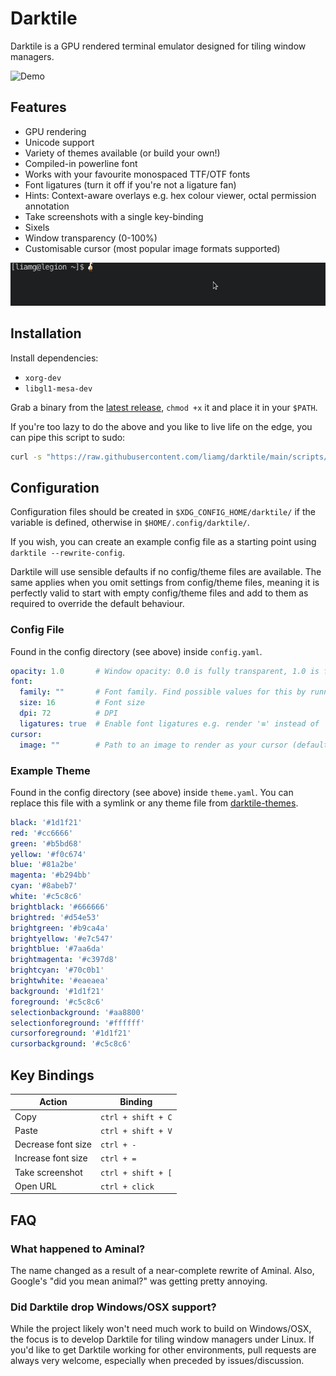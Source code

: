# Darktile

Darktile is a GPU rendered terminal emulator designed for tiling window managers. 

![Demo](demo.gif)

## Features

- GPU rendering
- Unicode support
- Variety of themes available (or build your own!)
- Compiled-in powerline font
- Works with your favourite monospaced TTF/OTF fonts
- Font ligatures (turn it off if you're not a ligature fan)
- Hints: Context-aware overlays e.g. hex colour viewer, octal permission annotation
- Take screenshots with a single key-binding
- Sixels
- Window transparency (0-100%)
- Customisable cursor (most popular image formats supported)

<p align="center">
<img src="cursor.gif">
</p>

## Installation

Install dependencies:

- `xorg-dev`
- `libgl1-mesa-dev`

Grab a binary from the [latest release](https://github.com/liamg/darktile/releases/latest), `chmod +x` it and place it in your `$PATH`.

If you're too lazy to do the above and you like to live life on the edge, you can pipe this script to sudo:

```bash
curl -s "https://raw.githubusercontent.com/liamg/darktile/main/scripts/install.sh" | sudo bash
```

## Configuration

Configuration files should be created in `$XDG_CONFIG_HOME/darktile/` if the variable is defined, otherwise in `$HOME/.config/darktile/`. 

If you wish, you can create an example config file as a starting point using `darktile --rewrite-config`.

Darktile will use sensible defaults if no config/theme files are available. The same applies when you omit settings from config/theme files, meaning it is perfectly valid to start with empty config/theme files and add to them as required to override the default behaviour.

### Config File

Found in the config directory (see above) inside `config.yaml`.

```yaml
opacity: 1.0       # Window opacity: 0.0 is fully transparent, 1.0 is fully opaque
font:
  family: ""       # Font family. Find possible values for this by running 'darktile list-fonts'
  size: 16         # Font size
  dpi: 72          # DPI
  ligatures: true  # Enable font ligatures e.g. render '≡' instead of '==='
cursor:
  image: ""        # Path to an image to render as your cursor (defaults to standard rectangular cursor)
```

### Example Theme

Found in the config directory (see above) inside `theme.yaml`. You can replace this file with a symlink or any theme file from [darktile-themes](https://github.com/liamg/darktile-themes).


```yaml
black: '#1d1f21'
red: '#cc6666'
green: '#b5bd68'
yellow: '#f0c674'
blue: '#81a2be'
magenta: '#b294bb'
cyan: '#8abeb7'
white: '#c5c8c6'
brightblack: '#666666'
brightred: '#d54e53'
brightgreen: '#b9ca4a'
brightyellow: '#e7c547'
brightblue: '#7aa6da'
brightmagenta: '#c397d8'
brightcyan: '#70c0b1'
brightwhite: '#eaeaea'
background: '#1d1f21'
foreground: '#c5c8c6'
selectionbackground: '#aa8800'
selectionforeground: '#ffffff'
cursorforeground: '#1d1f21'
cursorbackground: '#c5c8c6'
```

## Key Bindings

| Action                      | Binding |
|-----------------------------|---------|
| Copy               | `ctrl + shift + C`
| Paste              | `ctrl + shift + V`
| Decrease font size | `ctrl + -`
| Increase font size | `ctrl + =`
| Take screenshot    | `ctrl + shift + [`
| Open URL           | `ctrl + click`

## FAQ

### What happened to Aminal?

The name changed as a result of a near-complete rewrite of Aminal. Also, Google's "did you mean animal?" was getting pretty annoying.

### Did Darktile drop Windows/OSX support?

While the project likely won't need much work to build on Windows/OSX, the focus is to develop Darktile for tiling window managers under Linux. If you'd like to get Darktile working for other environments, pull requests are always very welcome, especially when preceded by issues/discussion.

